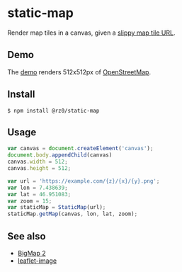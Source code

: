 # static-map

Render map tiles in a canvas, given a [slippy map tile URL](https://wiki.openstreetmap.org/wiki/Slippy_map_tilenames).

## Demo

The [demo](https://rzoller.ch/static-map) renders 512x512px of [OpenStreetMap](https://www.openstreetmap.org/).

## Install

```
$ npm install @rz0/static-map
```

## Usage

```javascript
var canvas = document.createElement('canvas');
document.body.appendChild(canvas)
canvas.width = 512;
canvas.height = 512;

var url = 'https://example.com/{z}/{x}/{y}.png';
var lon = 7.438639;
var lat = 46.951083;
var zoom = 15;
var staticMap = StaticMap(url);
staticMap.getMap(canvas, lon, lat, zoom);
```

## See also

- [BigMap 2](http://bigmap.osmz.ru/)
- [leaflet-image](https://github.com/mapbox/leaflet-image)
